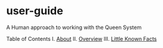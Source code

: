 # user-guide
A Human approach to working with the Queen System

Table of Contents
I. [About](about.md)
II. [Overview](overview.md)
III. [Little Known Facts](eggs.md)
